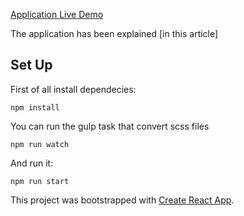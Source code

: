 [Application Live Demo](https://floating-citadel-43507.herokuapp.com/)

The application has been explained [in this article]

## Set Up

First of all install dependecies:

```
npm install
```

You can run the gulp task that convert scss files

```
npm run watch
```

And run it:

```
npm run start
```

This project was bootstrapped with [Create React App](https://github.com/facebookincubator/create-react-app).

